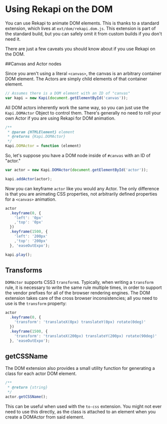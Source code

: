# Using Rekapi on the DOM

You can use Rekapi to animate DOM elements.  This is thanks to a standard
extension, which lives at `ext/dom/rekapi.dom.js`.  This extension is part of
the standard build, but you can safely omit it from custom builds if you don't
need it.

There are just a few caveats you should know about if you use Rekapi on the
DOM.

##Canvas and Actor nodes

Since you aren't using a literal `<canvas>`, the canvas is an arbitrary
container DOM element.  The Actors are simply child elements of that container
element.

````javascript
// Assumes there is a DOM element with an ID of "canvas"
var kapi = new Kapi(document.getElementById('canvas'));
````

All DOM actors inherently work the same way, so you can just use the
`Kapi.DOMActor` Object to control them.  There's generally no need to roll your
own Actor if you are using Rekapi for DOM animation.

````javascript
/**
 * @param {HTMLElement} element
 * @returns {Kapi.DOMActor}
 */
Kapi.DOMActor = function (element)
````

So, let's suppose you have a DOM node inside of `#canvas` with an ID of
"actor."

````javascript
var actor = new Kapi.DOMActor(document.getElementById('actor'));

kapi.addActor(actor);
````

Now you can keyframe `actor` like you would any Actor.  The only difference is
that you are animating CSS properties, not arbitrarily defined properties for a
`<canvas>` animation.

````javascript
actor
  .keyframe(0, {
    'left': '0px'
    ,'top': '0px'
  })
  .keyframe(1500, {
    'left': '200px'
    ,'top': '200px'
  }, 'easeOutExpo');

kapi.play();
````

## Transforms

`DOMActor` supports CSS3 `transform`s.  Typically, when writing a `transform`
rule, it is necessary to write the same rule multiple times, in order to
support the vendor prefixes for all of the browser rendering engines.  The DOM
extension takes care of the cross browser inconsistencies; all you need to use
is the `transform` property:

````javascript
actor
  .keyframe(0, {
    'transform': 'translateX(0px) translateY(0px) rotate(0deg)'
  })
  .keyframe(1500, {
    'transform': 'translateX(200px) translateY(200px) rotate(90deg)'
  }, 'easeOutExpo');
````

## getCSSName

The DOM extension also provides a small utility function for generating a class
for each actor DOM element.

````javascript
/**
 * @return {string}
 */
actor.getCSSName();
````

This can be useful when used with the `to-css` extension.  You might not ever
need to use this directly, as the class is attached to an element when you
create a DOMActor from said element.
